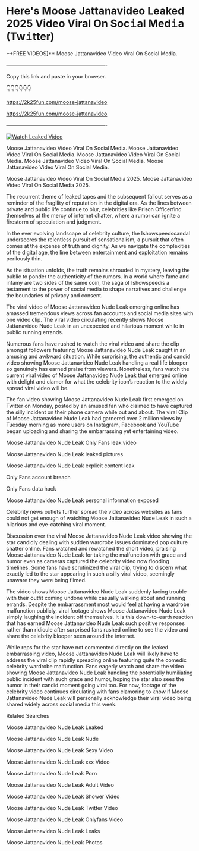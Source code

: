 # Here's Moose Jattanavideo Leaked 2025 Video Viral On Soc𝚒al Med𝚒a (Tw𝚒tter)

++FREE VIDEOS]** Moose Jattanavideo Video Viral On Social Media.

———————————————————-

Copy this link and paste in your browser.

👇👇👇👇👇👇

https://2k25fun.com/moose-jattanavideo

https://2k25fun.com/moose-jattanavideo

———————————————————-

[![Watch Leaked Video](https://miro.medium.com/v2/resize:fit:828/format:webp/1*cilzJN44JGOrTw9NJCrNHA.gif "Watch Leaked Video")](https://2k25fun.com/moose-jattanavideo)

Moose Jattanavideo Video Viral On Social Media. Moose Jattanavideo Video Viral On Social Media. Moose Jattanavideo Video Viral On Social Media. Moose Jattanavideo Video Viral On Social Media. Moose Jattanavideo Video Viral On Social Media.

Moose Jattanavideo Video Viral On Social Media 2025. Moose Jattanavideo Video Viral On Social Media 2025.

The recurrent theme of leaked tapes and the subsequent fallout serves as a reminder of the fragility of reputation in the digital era. As the lines between private and public life continue to blur, celebrities like Prison Officerfind themselves at the mercy of internet chatter, where a rumor can ignite a firestorm of speculation and judgment.

In the ever evolving landscape of celebrity culture, the Ishowspeedscandal underscores the relentless pursuit of sensationalism, a pursuit that often comes at the expense of truth and dignity. As we navigate the complexities of the digital age, the line between entertainment and exploitation remains perilously thin.

As the situation unfolds, the truth remains shrouded in mystery, leaving the public to ponder the authenticity of the rumors. In a world where fame and infamy are two sides of the same coin, the saga of Ishowspeedis a testament to the power of social media to shape narratives and challenge the boundaries of privacy and consent.

The viral video of Moose Jattanavideo Nude Leak emerging online has amassed tremendous views across fan accounts and social media sites with one video clip. The viral video circulating recently shows Moose Jattanavideo Nude Leak in an unexpected and hilarious moment while in public running errands.

Numerous fans have rushed to watch the viral video and share the clip amongst followers featuring Moose Jattanavideo Nude Leak caught in an amusing and awkward situation. While surprising, the authentic and candid video showing Moose Jattanavideo Nude Leak handling a real life blooper so genuinely has earned praise from viewers. Nonetheless, fans watch the current viral video of Moose Jattanavideo Nude Leak that emerged online with delight and clamor for what the celebrity icon’s reaction to the widely spread viral video will be.

The fan video showing Moose Jattanavideo Nude Leak first emerged on Twitter on Monday, posted by an amused fan who claimed to have captured the silly incident on their phone camera while out and about. The viral Clip of Moose Jattanavideo Nude Leak had garnered over 2 million views by Tuesday morning as more users on Instagram, Facebook and YouTube began uploading and sharing the embarrassing yet entertaining video.

Moose Jattanavideo Nude Leak Only Fans leak video

Moose Jattanavideo Nude Leak leaked pictures

Moose Jattanavideo Nude Leak explicit content leak

Only Fans account breach

Only Fans data hack

Moose Jattanavideo Nude Leak personal information exposed

Celebrity news outlets further spread the video across websites as fans could not get enough of watching Moose Jattanavideo Nude Leak in such a hilarious and eye-catching viral moment.

Discussion over the viral Moose Jattanavideo Nude Leak video showing the star candidly dealing with sudden wardrobe issues dominated pop culture chatter online. Fans watched and rewatched the short video, praising Moose Jattanavideo Nude Leak for taking the malfunction with grace and humor even as cameras captured the celebrity video now flooding timelines. Some fans have scrutinized the viral clip, trying to discern what exactly led to the star appearing in such a silly viral video, seemingly unaware they were being filmed.

The video shows Moose Jattanavideo Nude Leak suddenly facing trouble with their outfit coming undone while casually walking about and running errands. Despite the embarrassment most would feel at having a wardrobe malfunction publicly, viral footage shows Moose Jattanavideo Nude Leak simply laughing the incident off themselves. It is this down-to-earth reaction that has earned Moose Jattanavideo Nude Leak such positive responses rather than ridicule after surprised fans rushed online to see the video and share the celebrity blooper seen around the internet.

While reps for the star have not commented directly on the leaked embarrassing video, Moose Jattanavideo Nude Leak will likely have to address the viral clip rapidly spreading online featuring quite the comedic celebrity wardrobe malfunction. Fans eagerly watch and share the video showing Moose Jattanavideo Nude Leak handling the potentially humiliating public incident with such grace and humor, hoping the star also sees the humor in their candid moment going viral too. For now, footage of the celebrity video continues circulating with fans clamoring to know if Moose Jattanavideo Nude Leak will personally acknowledge their viral video being shared widely across social media this week.

Related Searches

Moose Jattanavideo Nude Leak Leaked

Moose Jattanavideo Nude Leak Nude

Moose Jattanavideo Nude Leak Sexy Video

Moose Jattanavideo Nude Leak xxx Video

Moose Jattanavideo Nude Leak Porn

Moose Jattanavideo Nude Leak Adult Video

Moose Jattanavideo Nude Leak Shower Video

Moose Jattanavideo Nude Leak Twitter Video

Moose Jattanavideo Nude Leak Onlyfans Video

Moose Jattanavideo Nude Leak Leaks

Moose Jattanavideo Nude Leak Photos